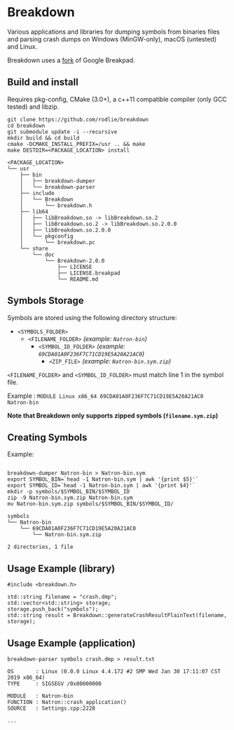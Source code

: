 # Breakdown

Various applications and libraries for dumping symbols from binaries files and parsing crash dumps on Windows (MinGW-only), macOS (untested) and Linux.

Breakdown uses a [fork](https://github.com/NatronGitHub/breakpad) of Google Breakpad.

## Build and install
Requires pkg-config, CMake (3.0+), a c++11 compatible compiler (only GCC tested) and libzip.

```
git clone https://github.com/rodlie/breakdown
cd breakdown
git submodule update -i --recursive
mkdir build && cd build
cmake -DCMAKE_INSTALL_PREFIX=/usr .. && make
make DESTDIR=<PACKAGE_LOCATION> install
```
```
<PACKAGE_LOCATION>
└── usr
    ├── bin
    │   ├── breakdown-dumper
    │   └── breakdown-parser
    ├── include
    │   └── Breakdown
    │       └── breakdown.h
    ├── lib64
    │   ├── libBreakdown.so -> libBreakdown.so.2
    │   ├── libBreakdown.so.2 -> libBreakdown.so.2.0.0
    │   ├── libBreakdown.so.2.0.0
    │   └── pkgconfig
    │       └── breakdown.pc
    └── share
        └── doc
            └── Breakdown-2.0.0
                ├── LICENSE
                ├── LICENSE.breakpad
                └── README.md
```

## Symbols Storage

Symbols are stored using the following directory structure:

* ``<SYMBOLS_FOLDER>``
  * ``<FILENAME_FOLDER>`` *(example: ``Natron-bin``)*
    * ``<SYMBOL_ID_FOLDER>`` *(example: ``69CDA01A0F236F7C71CD19E5A20A21AC0``)*
      * ``<ZIP_FILE>`` *(example: ``Natron-bin.sym.zip``)*

``<FILENAME_FOLDER>`` and ``<SYMBOL_ID_FOLDER>`` must match line 1 in the symbol file.

Example : ``MODULE Linux x86_64 69CDA01A0F236F7C71CD19E5A20A21AC0 Natron-bin``

**Note that Breakdown only supports zipped symbols (``filename.sym.zip``)**

## Creating Symbols

Example:
```

breakdown-dumper Natron-bin > Natron-bin.sym
export SYMBOL_BIN=`head -1 Natron-bin.sym | awk '{print $5}'`
export SYMBOL_ID=`head -1 Natron-bin.sym | awk '{print $4}'`
mkdir -p symbols/$SYMBOL_BIN/$SYMBOL_ID
zip -9 Natron-bin.sym.zip Natron-bin.sym
mv Natron-bin.sym.zip symbols/$SYMBOL_BIN/$SYMBOL_ID/
```
```
symbols
└── Natron-bin
    └── 69CDA01A0F236F7C71CD19E5A20A21AC0
        └── Natron-bin.sym.zip

2 directories, 1 file
```

## Usage Example (library)

```
#include <breakdown.h>

std::string filename = "crash.dmp";
std::vector<std::string> storage;
storage.push_back("symbols");
std::string result = Breakdown::generateCrashResultPlainText(filename, storage);
```

## Usage Example (application)

```
breakdown-parser symbols crash.dmp > result.txt
```
```
OS       : Linux (0.0.0 Linux 4.4.172 #2 SMP Wed Jan 30 17:11:07 CST 2019 x86_64)
TYPE     : SIGSEGV /0x00000000

MODULE   : Natron-bin
FUNCTION : Natron::crash_application()
SOURCE   : Settings.cpp:2228

...
```
